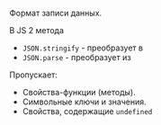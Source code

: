 Формат записи данных.


В JS 2 метода 

- `JSON.stringify` - преобразует в 
- `JSON.parse` - преобразует из 


Пропускает:

- Свойства-функции (методы).
- Символьные ключи и значения.
- Свойства, содержащие `undefined`